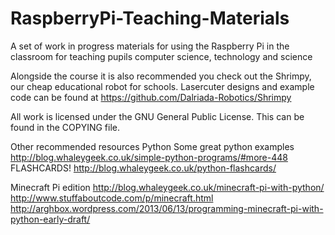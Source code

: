 RaspberryPi-Teaching-Materials
==============================

A set of work in progress materials for using the Raspberry Pi in the classroom for teaching pupils computer science, technology and science

Alongside the course it is also recommended you check out the Shrimpy, our cheap educational robot for schools. Lasercuter designs and example code can be found at 
https://github.com/Dalriada-Robotics/Shrimpy

All work is licensed under the GNU General Public License. This can be found in the COPYING file.

Other recommended resources
Python
	Some great python examples http://blog.whaleygeek.co.uk/simple-python-programs/#more-448
	FLASHCARDS! http://blog.whaleygeek.co.uk/python-flashcards/

Minecraft Pi edition
	http://blog.whaleygeek.co.uk/minecraft-pi-with-python/
	http://www.stuffaboutcode.com/p/minecraft.html
	http://arghbox.wordpress.com/2013/06/13/programming-minecraft-pi-with-python-early-draft/